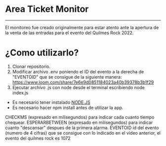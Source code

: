 <h1> Area Ticket Monitor </h1>
<hr></hr>

<p>El monitoreo fue creado originalmente para estar atento ante la apertura de la venta de las entradas para el evento del Quilmes Rock 2022.</p>

<h1>¿Como utilizarlo?</h1>

1. Clonar repositorio.
2. Modificar archivo .env poniendo el ID del evento a la derecha de "EVENTOID" que se consigue de la siguiente manera: https://www.loom.com/share/7e6e9d0851184023a40b39378b3b1f29
3. Ejecutar archivo .js con node desde el terminal escribiendo node index.js

* Es necesario tener instalado <a href="https://nodejs.org/en/">NODE.JS</a>
* Es necesario hacer npm install antes de utilizar la app.

CHECKMS (expresado en milisegundos) para indicar cada cuanto tiempo chequear.
ESPERARBETWEEN (expresado en milisegundos) para indicar cuanto "descansar" despues de la primera alarma.
EVENTOID id del evento (numero de 4 cifras) que se consigue con lo indicado en el video anterior, el evento del quilmes rock es 1072

